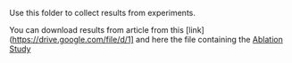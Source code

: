 Use this folder to collect results from experiments.

You can download results from article from this [link](https://drive.google.com/file/d/1] and here the file containing the [Ablation Study](https://drive.google.com/file/d/1hHQVOFatKC6b31LdPJH1bOOgrH6feQaR/view?usp=drivesdk)